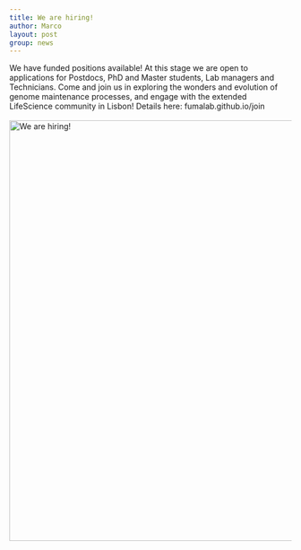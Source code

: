 ```yaml
---
title: We are hiring!
author: Marco
layout: post
group: news
---
```


We have funded positions available! At this stage we are open to applications for Postdocs, PhD and Master students, Lab managers and Technicians. 
Come and join us in exploring the wonders and evolution of genome maintenance processes, and engage with the extended LifeScience community in Lisbon! Details here: fumalab.github.io/join
<br>
<br>
<img src="/static/img/labpics/hiring.jpg" alt="We are hiring!" width="750">
